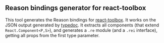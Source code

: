 Reason bindings generator for react-toolbox
-------------------------------------------

This tool generates the Reason bindings for
[react-toolbox](http://react-toolbox.com). It works on the JSON output
generated by [typedoc](http://typedoc.org). It extracts all components (that
extend `React.Component<P,S>`), and generates a `.re` module (and a `.rei`
interface), getting all props from the first type parameter.

